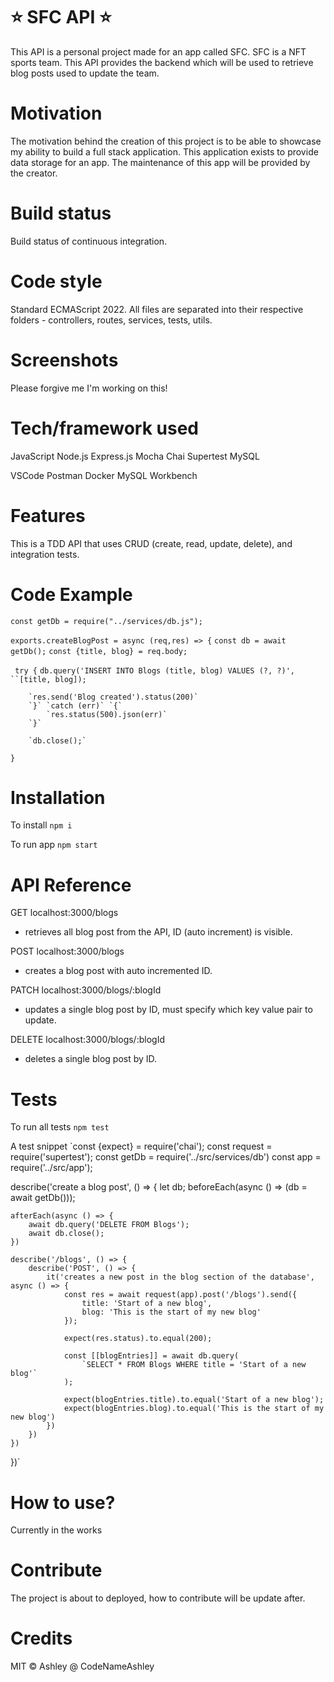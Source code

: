 # ⭐ SFC API ⭐
This API is a personal project made for an app called SFC. SFC is a NFT sports team. This API provides the backend which will be used to retrieve blog posts used to update the team. 

# Motivation
The motivation behind the creation of this project is to be able to showcase my ability to build a full stack application. This application exists to provide data storage for an app. The maintenance of this app will be provided by the creator.

# Build status
Build status of continuous integration.

# Code style
Standard ECMAScript 2022. All files are separated into their respective folders - controllers, routes, services, tests, utils.

# Screenshots
Please forgive me I'm working on this!

# Tech/framework used
JavaScript
Node.js
Express.js
Mocha
Chai
Supertest
MySQL

VSCode
Postman
Docker
MySQL Workbench


# Features
This is a TDD API that uses CRUD (create, read, update, delete), and integration tests.

# Code Example
`const getDb = require("../services/db.js");`


`exports.createBlogPost = async (req,res) => {`
    `const db = await getDb();`
    `const {title, blog} = req.body;`

   ` try {`
        `db.query('INSERT INTO Blogs (title, blog) VALUES (?, ?)', ``[title, blog]);`

        `res.send('Blog created').status(200)`
        `}` `catch (err)` `{`
            `res.status(500).json(err)`
        `}`

        `db.close();`
`}`

# Installation
To install
`npm i`

To run app
`npm start`

# API Reference
GET localhost:3000/blogs
- retrieves all blog post from the API, ID (auto increment) is visible.
  
POST localhost:3000/blogs
- creates a blog post with auto incremented ID.

PATCH localhost:3000/blogs/:blogId
- updates a single blog post by ID, must specify which key value pair to update.

DELETE localhost:3000/blogs/:blogId
- deletes a single blog post by ID.


# Tests
To run all tests
`npm test`

A test snippet
`const {expect} = require('chai');
const request = require('supertest');
const getDb = require('../src/services/db')
const app = require('../src/app');

describe('create a blog post', () => {
    let db;
    beforeEach(async () => (db = await getDb()));

    afterEach(async () => {
        await db.query('DELETE FROM Blogs');
        await db.close();
    })

    describe('/blogs', () => {
        describe('POST', () => {
            it('creates a new post in the blog section of the database', async () => {
                const res = await request(app).post('/blogs').send({
                    title: 'Start of a new blog',
                    blog: 'This is the start of my new blog'
                });

                expect(res.status).to.equal(200);

                const [[blogEntries]] = await db.query(
                    `SELECT * FROM Blogs WHERE title = 'Start of a new blog'`
                );

                expect(blogEntries.title).to.equal('Start of a new blog');
                expect(blogEntries.blog).to.equal('This is the start of my new blog')
            })
        })
    })
})`

# How to use?
Currently in the works

# Contribute
The project is about to deployed, how to contribute will be update after.

# Credits
MIT © Ashley @ CodeNameAshley